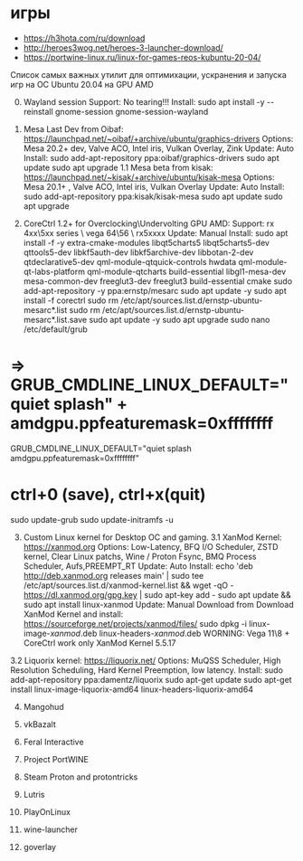 # игры

 * https://h3hota.com/ru/download
 * http://heroes3wog.net/heroes-3-launcher-download/
 * https://portwine-linux.ru/linux-for-games-reos-kubuntu-20-04/


 Список самых важных утилит для оптимихации, ускранения и запуска игр на ОС Ubuntu 20.04 на GPU AMD


0. Wayland session
   Support: No tearing!!!
   Install:
   sudo apt install -y --reinstall gnome-session gnome-session-wayland


1. Mesa Last Dev from Oibaf: https://launchpad.net/~oibaf/+archive/ubuntu/graphics-drivers
   Options: Mesa 20.2+ dev, Valve ACO, Intel iris, Vulkan Overlay, Zink
   Update: Auto
   Install:
   sudo add-apt-repository ppa:oibaf/graphics-drivers
   sudo apt update
   sudo apt upgrade
1.1 Mesa beta from kisak: https://launchpad.net/~kisak/+archive/ubuntu/kisak-mesa
   Options: Mesa 20.1+ , Valve ACO, Intel iris, Vulkan Overlay
   Update: Auto
   Install:
   sudo add-apt-repository ppa:kisak/kisak-mesa
   sudo apt update
   sudo apt upgrade

2. CoreCtrl 1.2+ for Overclocking\Undervolting GPU AMD:
   Support: rx 4xx\5xx series \ vega 64\56 \ rx5xxxx
   Update: Manual
   Install:
   sudo apt install -f -y extra-cmake-modules libqt5charts5 libqt5charts5-dev qttools5-dev libkf5auth-dev libkf5archive-dev libbotan-2-dev qtdeclarative5-dev qml-module-qtquick-controls hwdata qml-module-qt-labs-platform qml-module-qtcharts build-essential libgl1-mesa-dev mesa-common-dev freeglut3-dev freeglut3 build-essential cmake
   sudo add-apt-repository -y ppa:ernstp/mesarc
   sudo apt update -y
   sudo apt install -f corectrl
   sudo rm /etc/apt/sources.list.d/ernstp-ubuntu-mesarc*.list
   sudo rm /etc/apt/sources.list.d/ernstp-ubuntu-mesarc*.list.save
   sudo apt update -y
   sudo apt upgrade
   sudo nano /etc/default/grub
# => GRUB_CMDLINE_LINUX_DEFAULT="quiet splash" + amdgpu.ppfeaturemask=0xffffffff
   GRUB_CMDLINE_LINUX_DEFAULT="quiet splash amdgpu.ppfeaturemask=0xffffffff"
# ctrl+0 (save), ctrl+x(quit)
   sudo update-grub
   sudo update-initramfs -u

3. Custom Linux kernel for Desktop OC and gaming.
3.1 XanMod Kernel: https://xanmod.org
   Options:  Low-Latency, BFQ I/O Scheduler, ZSTD kernel, Clear Linux patchs, Wine / Proton Fsync,
   BMQ Process Scheduler, Aufs,PREEMPT_RT
   Update: Auto
   Install:
   echo 'deb http://deb.xanmod.org releases main' | sudo tee /etc/apt/sources.list.d/xanmod-kernel.list  && wget -qO - https://dl.xanmod.org/gpg.key | sudo apt-key add -
   sudo apt update && sudo apt install linux-xanmod
   Update: Manual
   Download from Download XanMod Kernel and install: https://sourceforge.net/projects/xanmod/files/
   sudo dpkg -i linux-image-*xanmod*.deb linux-headers-*xanmod*.deb
WORNING: Vega 11\8 + CoreCtrl work only XanMod Kernel 5.5.17

3.2 Liquorix kernel: https://liquorix.net/
   Options: MuQSS Scheduler, High Resolution Scheduling, Hard Kernel Preemption, low latency.
   Install:
   sudo add-apt-repository ppa:damentz/liquorix
   sudo apt-get update
   sudo apt-get install linux-image-liquorix-amd64 linux-headers-liquorix-amd64

4. Mangohud

5. vkBazalt

6. Feral Interactive

7. Project PortWINE

8. Steam Proton and protontricks

9. Lutris

10. PlayOnLinux

11. wine-launcher

12. goverlay